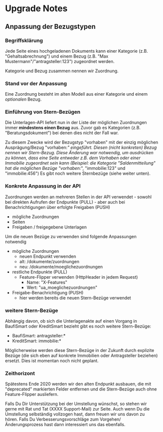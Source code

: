 Upgrade Notes
==============

Anpassung der Bezugstypen
-------------------------

### Begriffsklärung
Jede Seite eines hochgeladenen Dokuments kann einer Kategorie (z.B. "Gehaltsabrechnung") und einem Bezug (z.B. "Max Mustermann"/"antragsteller:123") zugeordnet werden.

Kategorie und Bezug zusammen nennen wir Zuordnung.

### Stand vor der Anpassung
Eine Zuordnung besteht im alten Modell aus einer Kategorie und einem *optionalen* Bezug.

### Einführung von Stern-Bezügen
Die Unterlagen-API liefert nun in der Liste der möglichen Zuordnungen immer **mindestens einen Bezug** aus.
Zuvor gab es Kategorien (z.B. "Beratungsdokument") bei denen dies nicht der Fall war.

Zu diesem Zwecke wird der Bezugstyp "vorhaben" mit der einzig möglichen Ausprägung/Bezug "vorhaben:*" eingeführt.
Diesen (nicht konkreten) Bezug nennen wir Stern-Bezug.
Diese Änderung war notwendig, um ausdrücken zu können, dass eine Seite entweder z.B. dem Vorhaben oder einer Immobilie zugeordnet sein kann (Beispiel: die Kategorie "Saldenmitteilung" hat die möglichen Bezüge "vorhaben:*", "immobilie:123" und "immobilie:456")
Es gibt noch weitere Sternbezüge (siehe weiter unten).

### Konkrete Anpassung in der API
Zuordnungen werden an mehreren Stellen in der API verwendet - sowohl bei direkten Aufrufen der Endpunkte (PULL) - aber auch bei Benachrichtigungen über erfolgte Freigaben (PUSH)
- mögliche Zuordnungen
- Seiten
- Freigaben / freigegebene Unterlagen

Um die neuen Bezüge zu verwenden sind folgende Anpassungen notwendig
- mögliche Zuordnungen
  - neuen Endpunkt verwenden
  - alt: /dokumente/zuordnungen
  - neu: /dokumente/moeglichezuordnungen
- restliche Endpunkte (PULL)
  - Feature-Flipper verwenden (HttpHeader in jedem Request)
    - Name: "X-Features"
    - Wert: "ua_moeglichezuordnungen"
- Freigabe-Benachrichtigung (PUSH)
  - hier werden bereits die neuen Stern-Bezüge verwendet

### weitere Stern-Bezüge
Abhängig davon, ob sich die Unterlagenakte auf einen Vorgang in BaufiSmart oder KreditSmart bezieht gibt es noch weitere Stern-Bezüge:
- BaufiSmart: antragsteller:*
- KreditSmart: immobilie:*

Möglicherweise werden diese Stern-Bezüge in der Zukunft durch explizite Bezüge (die sich eben auf konkrete Immobilien oder Antragsteller beziehen) ersetzt.
Dies ist momentan noch nicht geplant.

### Zeithorizont
Spätestens Ende 2020 werden wir den alten Endpunkt ausbauen, die mit "deprecated" markierten Felder entfernen und die Stern-Bezüge auch ohne Feature-Flipper ausliefern.

Falls Du Dir Unterstützung bei der Umstellung wünschst, so stehen wir gerne mit Rat und Tat (XXXX Support-Mail) zur Seite.
Auch wenn Du die Umstellung selbständig vollzogen hast, dann freuen wir uns davon zu hören.
Falls Du Verbesserungsvorschläge zum Vorgehen/Änderungsprozess hast dann interessiert uns das ebenfalls.
